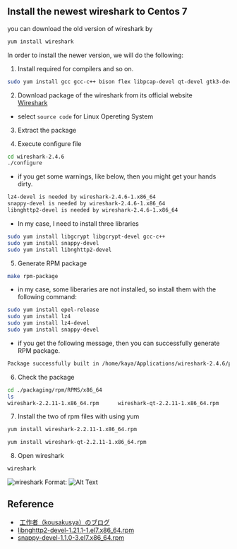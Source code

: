 ## Install the newest wireshark to Centos 7 
you can download the old version of wireshark by 
```sh
yum install wireshark 
```
In order to install the newer version, we will do the following:

1. Install required for compilers and so on.
```sh
sudo yum install gcc gcc-c++ bison flex libpcap-devel qt-devel gtk3-devel rpm-build libtool c-ares-devel qt5-qtbase-devel qt5-qtmultimedia-devel qt5-linguist desktop-file-utils
```
2. Download package of the wireshark from its official website   
[Wireshark](https://www.wireshark.org/#download )  
- select `source code` for Linux Opereting System 

3. Extract the package 

4. Execute configure file 
```sh
cd wireshark-2.4.6
./configure 
```
- if you get some warnings, like below, then you might get your hands dirty. 
```sh
lz4-devel is needed by wireshark-2.4.6-1.x86_64  
snappy-devel is needed by wireshark-2.4.6-1.x86_64  
libnghttp2-devel is needed by wireshark-2.4.6-1.x86_64  
```



- In my case, I need to install three libraries 
```sh
sudo yum install libgcrypt libgcrypt-devel gcc-c++
sudo yum install snappy-devel
sudo yum install libnghttp2-devel
```

5. Generate RPM package 
```sh
make rpm-package
```
-  in my case, some liberaries are not installed, so install them with the following command:
```sh
sudo yum install epel-release
sudo yum install lz4
sudo yum install lz4-devel
sudo yum install snappy-devel
```
- if you get the following message, then you can successfully generate RPM package. 
```sh
Package successfully built in /home/kaya/Applications/wireshark-2.4.6/packaging/rpm/RPMS.
```
6.  Check the package 
```sh
cd ./packaging/rpm/RPMS/x86_64
ls 
wireshark-2.2.11-1.x86_64.rpm      wireshark-qt-2.2.11-1.x86_64.rpm
```
7.  Install the two of rpm files with using yum 
```sh
yum install wireshark-2.2.11-1.x86_64.rpm

yum install wireshark-qt-2.2.11-1.x86_64.rpm
```

8.  Open wireshark 
```sh
wireshark 
```
![wireshark]()
Format: ![Alt Text](url)










## Reference 
-  [工作者（kousakusya）のブログ](https://ameblo.jp/kousakusya/entry-12341271788.html)
-  [libnghttp2-devel-1.21.1-1.el7.x86_64.rpm](https://centos.pkgs.org/7/epel-x86_64/libnghttp2-devel-1.21.1-1.el7.x86_64.rpm.html)  
-  [snappy-devel-1.1.0-3.el7.x86_64.rpm](https://centos.pkgs.org/7/centos-x86_64/snappy-devel-1.1.0-3.el7.x86_64.rpm.html)
